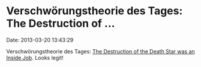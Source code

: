 Verschwörungstheorie des Tages: The Destruction of \...
=======================================================

Date: 2013-03-20 13:43:29

Verschwörungstheorie des Tages: [The Destruction of the Death Star was
an Inside Job](https://www.youtube.com/watch?v=2dvv-Yib1Xg). Looks
legit!
